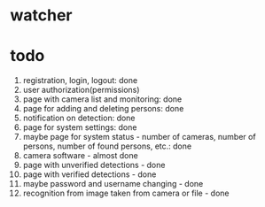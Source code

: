 # watcher

# todo
1. registration, login, logout: done
2. user authorization(permissions)
3. page with camera list and monitoring: done
4. page for adding and deleting persons: done
5. notification on detection: done
6. page for system settings: done
7. maybe page for system status - number of cameras, number of persons, number of found persons, etc.: done
8. camera software - almost done
9. page with unverified detections - done
10. page with verified detections - done
11. maybe password and username changing - done
12. recognition from image taken from camera or file - done
